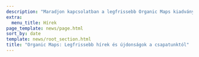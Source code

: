 ```yaml
---
description: "Maradjon kapcsolatban a legfrissebb Organic Maps kiadványokkal, hírekkel és frissítésekkel csapatunktól"
extra:
  menu_title: Hírek
page_template: news/page.html
sort_by: date
template: news/root_section.html
title: "Organic Maps: Legfrissebb hírek és újdonságok a csapatunktól"
---
```

